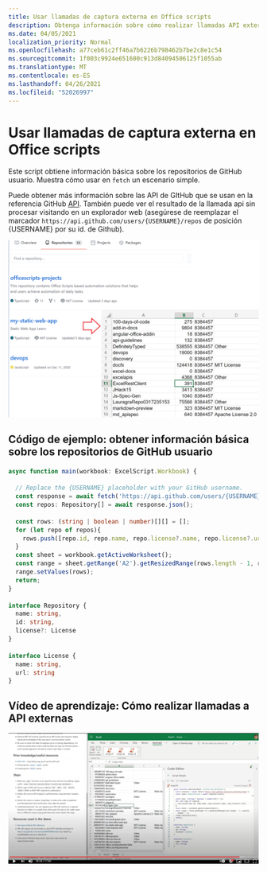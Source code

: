 ```yaml
---
title: Usar llamadas de captura externa en Office scripts
description: Obtenga información sobre cómo realizar llamadas API externas en Office scripts.
ms.date: 04/05/2021
localization_priority: Normal
ms.openlocfilehash: a77ceb61c2ff46a7b6226b798462b7be2c8e1c54
ms.sourcegitcommit: 1f003c9924e651600c913d84094506125f1055ab
ms.translationtype: MT
ms.contentlocale: es-ES
ms.lasthandoff: 04/26/2021
ms.locfileid: "52026997"
---
```

# <a name="use-external-fetch-calls-in-office-scripts"></a>Usar llamadas de captura externa en Office scripts

Este script obtiene información básica sobre los repositorios de GitHub usuario. Muestra cómo usar en `fetch` un escenario simple.

Puede obtener más información sobre las API de GItHub que se usan en la referencia GitHub [API](https://docs.github.com/rest/reference/repos#list-repositories-for-a-user). También puede ver el resultado de la llamada api sin procesar visitando en un explorador web (asegúrese de reemplazar el marcador `https://api.github.com/users/{USERNAME}/repos` de posición {USERNAME} por su id. de Github).

![Ejemplo de obtener información de repositorios](../../images/git.png)

## <a name="sample-code-get-basic-information-about-users-github-repositories"></a>Código de ejemplo: obtener información básica sobre los repositorios de GitHub usuario

```TypeScript
async function main(workbook: ExcelScript.Workbook) {

  // Replace the {USERNAME} placeholder with your GitHub username.
  const response = await fetch('https://api.github.com/users/{USERNAME}/repos');
  const repos: Repository[] = await response.json();
  
  const rows: (string | boolean | number)[][] = [];
  for (let repo of repos){ 
    rows.push([repo.id, repo.name, repo.license?.name, repo.license?.url])
  }
  const sheet = workbook.getActiveWorksheet();
  const range = sheet.getRange('A2').getResizedRange(rows.length - 1, rows[0].length - 1);
  range.setValues(rows);
  return;
}

interface Repository {
  name: string,
  id: string,
  license?: License 
}

interface License {
  name: string,
  url: string
}
```

## <a name="training-video-how-to-make-external-api-calls"></a>Vídeo de aprendizaje: Cómo realizar llamadas a API externas

[![Ver vídeo sobre cómo realizar llamadas a API externas](../../images/api-vid.png)](https://youtu.be/fulP29J418E "Vídeo sobre cómo realizar llamadas a API externas")
